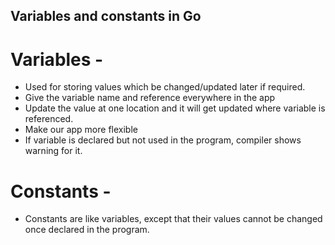 ## Variables and constants in Go

# Variables -
- Used for storing values which be changed/updated later if required.
- Give the variable name and reference everywhere in the app
- Update the value at one location and it will get updated where variable is referenced.
- Make our app more flexible
- If variable is declared but not used in the program, compiler shows warning for it.


# Constants -
- Constants are like variables, except that their values cannot be changed once declared
  in the program.